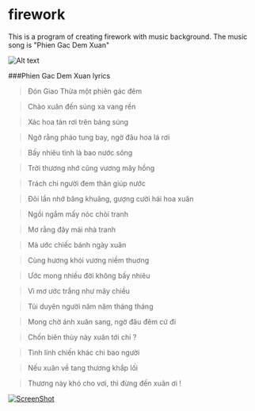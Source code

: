 # firework
This is a program of creating firework with music background. The music song is "Phien Gac Dem Xuan"

![Alt text](https://cloud.githubusercontent.com/assets/11772613/22362078/99096ef8-e492-11e6-87c9-7d221463f81a.png "Firework screenshot")

###Phien Gac Dem Xuan lyrics

>Đón Giao Thừa một phiên gác đêm 

>Chào xuân đến súng xa vang rền 

>Xác hoa tàn rơi trên báng súng 

>Ngỡ rằng pháo tung bay, ngờ đâu hoa lá rơi 

>Bấy nhiêu tình là bao nước sông 

>Trời thương nhớ cũng vương mây hồng 

>Trách chi người đem thân giúp nước 

>Đôi lần nhớ bâng khuâng, gượng cười hái hoa xuân 

>Ngồi ngắm mấy nóc chòi tranh 

>Mơ rằng đây mái nhà tranh 

>Mà ước chiếc bánh ngày xuân 

>Cùng hương khói vương niềm thuơng 

>Ước mong nhiều đời không bấy nhiêu 

>Vì mơ ước trắng như mây chiều 

>Tủi duyên người năm năm tháng tháng 

>Mong chờ ánh xuân sang, ngờ đâu đêm cứ đi 

>Chốn biên thùy này xuân tới chi ? 

>Tình lính chiến khác chi bao người 

>Nếu xuân về tang thương khắp lối 

>Thương này khó cho vơi, thì đừng đến xuân ơi !

[![ScreenShot](https://raw.github.com/GabLeRoux/WebMole/master/ressources/WebMole_Youtube_Video.png)](https://www.youtube.com/watch?v=Hp4gPhay4GY)
